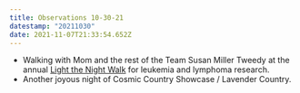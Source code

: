 ```yaml
---
title: Observations 10-30-21
datestamp: "20211030"
date: 2021-11-07T21:33:54.652Z
---
```

- Walking with Mom and the rest of the Team Susan Miller Tweedy at the annual [Light the Night Walk](https://pages.lls.org/ltn/chi/metrochicago21/teamsusanmillertweedy) for leukemia and lymphoma research.
- Another joyous night of Cosmic Country Showcase / Lavender Country.